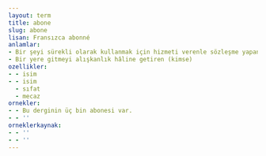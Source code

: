 ```yaml
---
layout: term
title: abone
slug: abone
lisan: Fransızca abonné
anlamlar:
- Bir şeyi sürekli olarak kullanmak için hizmeti verenle sözleşme yapan kimse; sürdürümcü
- Bir yere gitmeyi alışkanlık hâline getiren (kimse)
ozellikler:
- - isim
- - isim
  - sıfat
  - mecaz
ornekler:
- - Bu derginin üç bin abonesi var.
- - ''
orneklerkaynak:
- - ''
- - ''
---
```

